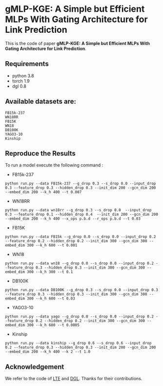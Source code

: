 # gMLP-KGE: A Simple but Efficient MLPs With Gating Architecture for Link Prediction

This is the code of paper 
**gMLP-KGE: A Simple but Efficient MLPs With
Gating Architecture for Link Prediction**. 

## Requirements
- python 3.8
- torch 1.9
- dgl 0.8

## Available datasets are:
    
    FB15k-237
    WN18RR
    FB15K
    WN18
    DB100K
    YAGO3-10
    Kinship
    


## Reproduce the Results
To run a model execute the following command :
- FB15k-237

```python run.py --data FB15k-237 --g_drop 0.3 --s_drop 0.0 --input_drop 0.3 --feature_drop 0.3 --hidden_drop 0.3 --init_dim 200 --gcn_dim 200 --embed_dim 200 --k_h 400 --t 0.007```
- WN18RR

```python run.py --data wn18rr --g_drop 0.3 --s_drop 0.0  --input_drop 0.3 --feature_drop 0.1 --hidden_drop 0.4  --init_dim 200 --gcn_dim 200 --embed_dim 200 --k_h 400 --x_ops p.b.d --r_ops p.b.d --t 0.03```

- FB15K
    
```python run.py --data FB15k --g_drop 0.0 --s_drop 0.0 --input_drop 0.2 --feature_drop 0.2 --hidden_drop 0.2 --init_dim 300 --gcn_dim 300 --embed_dim 300 --k_h 600 --t 0.001```
- WN18
 
```python run.py --data wn18 --g_drop 0.0 --s_drop 0.0 --input_drop 0.2 --feature_drop 0.3 --hidden_drop 0.3 --init_dim 300 --gcn_dim 300 --embed_dim 300 --k_h 300 --t 0.1```
- DB100K
   
```python run.py --data DB100K --g_drop 0.3 --s_drop 0.0 --input_drop 0.3 --feature_drop 0.3 --hidden_drop 0.3 --init_dim 300 --gcn_dim 300 --embed_dim 300 --k_h 600 --t 0.03```
- YAGO3-10
    
```python run.py --data yago --g_drop 0.0 --s_drop 0.0 --input_drop 0.2 --feature_drop 0.2 --hidden_drop 0.2 --init_dim 300 --gcn_dim 300 --embed_dim 300 --k_h 600 --t 0.0005```

- Kinship

```python run.py --data kinship --g_drop 0.6 --s_drop 0.6 --input_drop 0.2 --feature_drop 0.3 --hidden_drop 0.3 --init_dim 200 --gcn_dim 200 --embed_dim 200 --k_h 400 --k 2 --t 1.0```




## Acknowledgement
We refer to the code of [LTE](https://github.com/MIRALab-USTC/GCN4KGC) and [DGL](https://github.com/dmlc/dgl). Thanks for their contributions.
